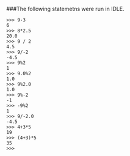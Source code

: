 ###The following statemetns were run in IDLE.
```
>>> 9-3
6
>>> 8*2.5
20.0
>>> 9 / 2
4.5
>>> 9/-2
-4.5
>>> 9%2
1
>>> 9.0%2
1.0
>>> 9%2.0
1.0
>>> 9%-2
-1
>>> -9%2
1
>>> 9/-2.0
-4.5
>>> 4+3*5
19
>>> (4+3)*5
35
>>>
```
